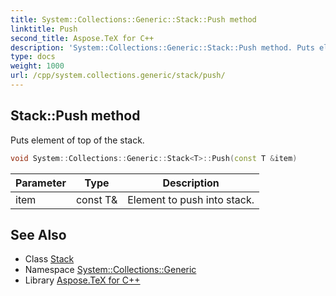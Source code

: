 ```yaml
---
title: System::Collections::Generic::Stack::Push method
linktitle: Push
second_title: Aspose.TeX for C++
description: 'System::Collections::Generic::Stack::Push method. Puts element of top of the stack in C++.'
type: docs
weight: 1000
url: /cpp/system.collections.generic/stack/push/
---
```

## Stack::Push method


Puts element of top of the stack.

```cpp
void System::Collections::Generic::Stack<T>::Push(const T &item)
```


| Parameter | Type | Description |
| --- | --- | --- |
| item | const T\& | Element to push into stack. |

## See Also

* Class [Stack](../)
* Namespace [System::Collections::Generic](../../)
* Library [Aspose.TeX for C++](../../../)
